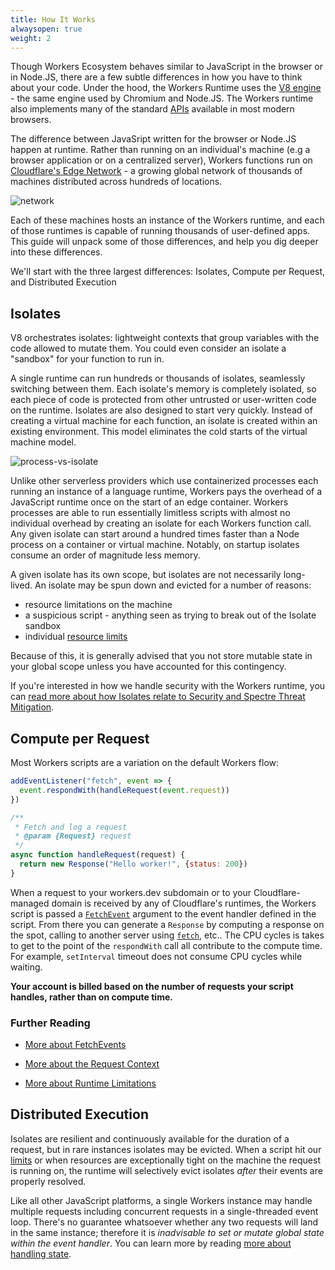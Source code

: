 ```yaml
---
title: How It Works
alwaysopen: true
weight: 2
---
```



Though Workers Ecosystem behaves similar to  JavaScript in the browser or in Node.JS, there are a few subtle differences in how you have to think about your code. Under the hood, the Workers Runtime uses the [V8 engine](https://v8.dev/) - the same engine used by Chromium and Node.JS. The Workers runtime also implements many of the standard [APIs](/reference/runtime/apis) available in most modern browsers.

The difference between JavaSript written for the browser or Node.JS happen at runtime. Rather than running on an individual's machine (e.g a browser application or on a centralized server), Workers functions run on [Cloudflare's Edge Network](https://www.cloudflare.com/network/) - a growing global network of thousands of machines distributed across hundreds of locations.

![network](/reference/workers-concepts/media/network-map.png)

Each of these machines hosts an instance of the Workers runtime, and each of those runtimes is capable of running thousands of user-defined apps. This guide will unpack some of those differences, and help you dig deeper into these differences.

We'll start with the three largest differences: Isolates, Compute per Request, and Distributed Execution

## Isolates

V8 orchestrates isolates: lightweight contexts that group variables with the code allowed to mutate them. You could even consider an isolate a "sandbox" for your function to run in.

A single runtime can run hundreds or thousands of isolates, seamlessly switching between them.  Each isolate's memory is completely isolated, so each piece of code is protected from other untrusted or user-written code on the runtime.  Isolates are also designed to start very quickly. Instead of creating a virtual machine for each function, an isolate is created within an existing environment. This model eliminates the cold starts of the virtual machine model.

![process-vs-isolate](/reference/workers-concepts/media/isolates.png)

Unlike other serverless providers which use containerized processes each running an instance of a language runtime, Workers pays the overhead of a JavaScript runtime once on the start of an edge container.  Workers processes are able to run essentially limitless scripts with almost no individual overhead by creating an isolate for each Workers function call. Any given isolate can start around a hundred times faster than a Node process on a container or virtual machine. Notably, on startup isolates consume an order of magnitude less memory.

A given isolate has its own scope, but isolates are not necessarily long-lived. An isolate may be spun down and evicted for a number of reasons:

* resource limitations on the machine
* a suspicious script - anything seen as trying to break out of the Isolate sandbox
* individual [resource limits](/reference/runtime/limits)

Because of this, it is generally advised that you not store mutable state in your global scope unless you have accounted for this contingency.

If you're interested in how we handle security with the Workers runtime, you can [read more about how Isolates relate to Security and Spectre Threat Mitigation](/reference/workers-concepts/security).

## Compute per Request

Most Workers scripts are a variation on the default Workers flow:

``` javascript
addEventListener("fetch", event => {
  event.respondWith(handleRequest(event.request))
})

/**
 * Fetch and log a request
 * @param {Request} request
 */
async function handleRequest(request) {
  return new Response("Hello worker!", {status: 200})
}
```

When a request to your workers.dev subdomain or to your Cloudflare-managed domain is received by any of Cloudflare's runtimes, the Workers script is passed a [`FetchEvent`](/reference/runtime/apis/fetch-event) argument to the event handler defined in the script. From there you can generate a `Response` by computing a response on the spot, calling to another server using [`fetch`](/reference/runtime/apis/fetch), etc.. The CPU cycles is takes to get to the point of the `respondWith` call all contribute to the compute time. For example, `setInterval` timeout does not consume CPU cycles while waiting.

**Your account is billed based on the number of requests your script handles, rather than on compute time.**

### Further Reading

* [More about FetchEvents](/reference/runtime/apis/fetch-event)

* [More about the Request Context](/reference/workers-concepts/request-context)

* [More about Runtime Limitations](/reference/runtime/limits)

## Distributed Execution

Isolates are resilient and continuously available for the duration of a request, but in rare instances isolates may be evicted. When a script hit our [limits](/reference/runtime/limits) or when resources are exceptionally tight on the machine the request is running on, the runtime will selectively evict isolates *after* their events are properly resolved.

Like all other JavaScript platforms, a single Workers instance may handle multiple requests including concurrent requests in a single-threaded event loop. There's no guarantee whatsoever whether any two requests will land in the same instance; therefore it is *inadvisable to set or mutate global state within the event handler*. You can learn more by reading [more about handling state](/reference/storage/overview).

